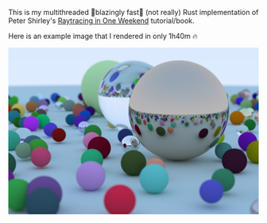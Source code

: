 This is my multithreaded 🚀blazingly fast🚀 (not really) Rust implementation of Peter Shirley's 
[Raytracing in One Weekend](https://raytracing.github.io/books/RayTracingInOneWeekend.html#metal) tutorial/book.

Here is an example image that I rendered in only 1h40m 🔥 

![Astonishing world filled with beautiful spheres](example_render.jpg)
